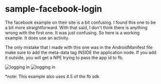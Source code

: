 # sample-facebook-login

The facebook example on their site is a bit confusing. I found this one to be a bit more
straightforward. With that said, I don't think there is anything wrong with the first one.
It was just confusing. So here is a working example. It does use an activity. 

The only mistake that I made with this one was in the AndroidManifest file make sure
to add the meta-data tag INSIDE the application node. If you add it outside, you will get
a NPE trying to pass the app id to fb.

![logging in](https://www.evernote.com/l/AGUWGMN9biFEApKT1u1UbumL5dVYoIJpmgE)
![logging in](https://www.evernote.com/l/AGWfezgbTXhFn4e9gZEMt-moBem-46bYIMY)

*note: This example also uses 4.5 of the fb sdk
